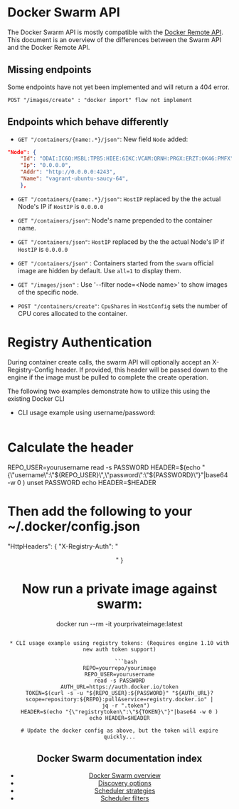 <!--[metadata]>
+++
aliases = ["api/swarm-api/", "/swarm/api/"]
title = "Docker Swarm API"
description = "Swarm API"
keywords = ["docker, swarm, clustering,  api"]
[menu.main]
parent="workw_swarm"
weight=99
+++
<![end-metadata]-->

# Docker Swarm API

The Docker Swarm API is mostly compatible with the [Docker Remote API](https://docs.docker.com/reference/api/docker_remote_api/). This document is an overview of the differences between the Swarm API and the Docker Remote API.

## Missing endpoints

Some endpoints have not yet been implemented and will return a 404 error.

```
POST "/images/create" : "docker import" flow not implement
```

## Endpoints which behave differently

* `GET "/containers/{name:.*}/json"`: New field `Node` added:

```json
"Node": {
	"Id": "ODAI:IC6Q:MSBL:TPB5:HIEE:6IKC:VCAM:QRNH:PRGX:ERZT:OK46:PMFX",
	"Ip": "0.0.0.0",
	"Addr": "http://0.0.0.0:4243",
	"Name": "vagrant-ubuntu-saucy-64",
    },
```
* `GET "/containers/{name:.*}/json"`: `HostIP` replaced by the the actual Node's IP if `HostIP` is `0.0.0.0`

* `GET "/containers/json"`: Node's name prepended to the container name.

* `GET "/containers/json"`: `HostIP` replaced by the the actual Node's IP if `HostIP` is `0.0.0.0`

* `GET "/containers/json"` : Containers started from the `swarm` official image are hidden by default. Use `all=1` to display them.

* `GET "/images/json"` : Use '--filter node=\<Node name\>' to show images of the specific node.

* `POST "/containers/create"`: `CpuShares` in `HostConfig` sets the number of CPU cores allocated to the container.

# Registry Authentication

During container create calls, the swarm API will optionally accept an X-Registry-Config header. If provided, this header will be passed down to the engine if the image must be pulled to complete the create operation.

The following two examples demonstrate how to utilize this using the existing Docker CLI

* CLI usage example using username/password:

    ```bash
# Calculate the header
REPO_USER=yourusername
read -s PASSWORD
HEADER=$(echo "{\"username\":\"${REPO_USER}\",\"password\":\"${PASSWORD}\"}"|base64 -w 0 )
unset PASSWORD
echo HEADER=$HEADER

# Then add the following to your ~/.docker/config.json
"HttpHeaders": {
    "X-Registry-Auth": "<HEADER string from above>"
}

# Now run a private image against swarm:
docker run --rm -it yourprivateimage:latest
```

* CLI usage example using registry tokens: (Requires engine 1.10 with new auth token support)

    ```bash
REPO=yourrepo/yourimage
REPO_USER=yourusername
read -s PASSWORD
AUTH_URL=https://auth.docker.io/token
TOKEN=$(curl -s -u "${REPO_USER}:${PASSWORD}" "${AUTH_URL}?scope=repository:${REPO}:pull&service=registry.docker.io" |
    jq -r ".token")
HEADER=$(echo "{\"registrytoken\":\"${TOKEN}\"}"|base64 -w 0 )
echo HEADER=$HEADER

# Update the docker config as above, but the token will expire quickly...
```


## Docker Swarm documentation index

- [Docker Swarm overview](https://docs.docker.com/swarm/)
- [Discovery options](https://docs.docker.com/swarm/discovery/)
- [Scheduler strategies](https://docs.docker.com/swarm/scheduler/strategy/)
- [Scheduler filters](https://docs.docker.com/swarm/scheduler/filter/)

